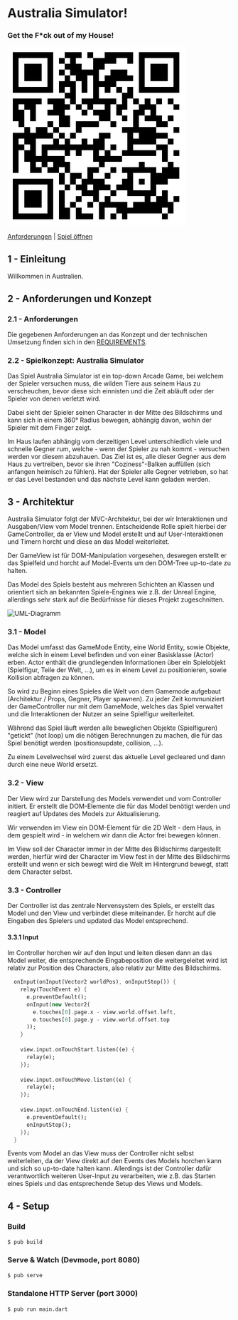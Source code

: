 
# Australia Simulator!
### Get the F*ck out of my House!

![Game](./qrcode.png)

[Anforderungen](./REQUIREMENTS.md) | [Spiel öffnen](https://izedx.github.io/australia-simulator/build/web)

## 1 - Einleitung

Willkommen in Australien.

## 2 - Anforderungen und Konzept

### 2.1 - Anforderungen

Die gegebenen Anforderungen an das Konzept und der technischen Umsetzung finden sich in den [REQUIREMENTS](./REQUIREMENTS.md).

### 2.2 - Spielkonzept: Australia Simulator

Das Spiel Australia Simulator ist ein top-down Arcade Game, bei welchem der Spieler versuchen muss, die wilden Tiere aus seinem Haus zu verscheuchen, bevor diese sich einnisten und die Zeit abläuft oder der Spieler von denen verletzt wird. 

Dabei sieht der Spieler seinen Character in der Mitte des Bildschirms und kann sich in einem 360° Radius bewegen, abhängig davon, wohin der Spieler mit dem Finger zeigt. 

Im Haus laufen abhängig vom derzeitigen Level unterschiedlich viele und schnelle Gegner rum, welche - wenn der Spieler zu nah kommt - versuchen werden vor diesem abzuhauen. Das Ziel ist es, alle dieser Gegner aus dem Haus zu vertreiben, bevor sie ihren "Coziness"-Balken auffüllen (sich anfangen heimisch zu fühlen). Hat der Spieler alle Gegner vetrieben, so hat er das Level bestanden und das nächste Level kann geladen werden.

## 3 - Architektur

Australia Simulator folgt der MVC-Architektur, bei der wir Interaktionen und Ausgaben/View vom Model trennen. Entscheidende Rolle spielt hierbei der GameController, da er View und Model erstellt und auf User-Interaktionen und Timern horcht und diese an das Model weiterleitet.

Der GameView ist für DOM-Manipulation vorgesehen, deswegen erstellt er das Spielfeld und horcht auf Model-Events um den DOM-Tree up-to-date zu halten.

Das Model des Spiels besteht aus mehreren Schichten an Klassen und orientiert sich an bekannten Spiele-Engines wie z.B. der Unreal Engine, allerdings sehr stark auf die Bedürfnisse für dieses Projekt zugeschnitten.

![UML-Diagramm](https://files.ized.io/0157.png)

### 3.1 - Model

Das Model umfasst das GameMode Entity, eine World Entity, sowie Objekte, welche sich in einem Level befinden und von einer Basisklasse (Actor) erben. Actor enthält die grundlegenden Informationen über ein Spielobjekt (Spielfigur, Teile der Welt, ...), um es in einem Level zu positionieren, sowie Kollision abfragen zu können.

So wird zu Beginn eines Spieles die Welt von dem Gamemode aufgebaut (Architektur / Props, Gegner, Player spawnen). 
Zu jeder Zeit kommuniziert der GameController nur mit dem GameMode, welches das Spiel verwaltet und die Interaktionen der Nutzer an seine Spielfigur weiterleitet.

Während das Spiel läuft werden alle beweglichen Objekte (Spielfiguren) "getickt" (hot loop) um die nötigen Berechnungen zu machen, die für das Spiel benötigt werden (positionsupdate, collision, ...).

Zu einem Levelwechsel wird zuerst das aktuelle Level gecleared und dann durch eine neue World ersetzt.

### 3.2 - View

Der View wird zur Darstellung des Models verwendet und vom Controller initiert. Er erstellt die DOM-Elemente die für das Model benötigt werden und reagiert auf Updates des Models zur Aktualisierung.

Wir verwenden im View ein DOM-Element für die 2D Welt - dem Haus, in dem gespielt wird - in welchem wir dann die Actor frei bewegen können. 

Im View soll der Character immer in der Mitte des Bildschirms dargestellt werden, hierfür wird der Character im View fest in der Mitte des Bildschirms erstellt und wenn er sich bewegt wird die Welt im Hintergrund bewegt, statt dem Character selbst.

### 3.3 - Controller

Der Controller ist das zentrale Nervensystem des Spiels, er erstellt das Model und den View und verbindet diese miteinander. Er horcht auf die Eingaben des Spielers und updated das Model entsprechend.

#### 3.3.1 Input

Im Controller horchen wir auf den Input und leiten diesen dann an das Model weiter, die entsprechende Eingabeposition die weitergeleitet wird ist relativ zur Position des Characters, also relativ zur Mitte des Bildschirms.

```dart
  onInput(onInput(Vector2 worldPos), onInputStop()) {
    relay(TouchEvent e) {
      e.preventDefault();
      onInput(new Vector2(
        e.touches[0].page.x - view.world.offset.left, 
        e.touches[0].page.y - view.world.offset.top
      ));
    }

    view.input.onTouchStart.listen((e) {
      relay(e);
    });

    view.input.onTouchMove.listen((e) {
      relay(e);
    });

    view.input.onTouchEnd.listen((e) {
      e.preventDefault();
      onInputStop();
    });
  }
```

Events vom Model an das View muss der Controller nicht selbst weiterleiten, da der View direkt auf den Events des Models horchen kann und sich so up-to-date halten kann. Allerdings ist der Controller dafür verantwortlich weiteren User-Input zu verarbeiten, wie z.B. das Starten eines Spiels und das entsprechende Setup des Views und Models.

## 4 - Setup

### Build
```
$ pub build
```

### Serve & Watch (Devmode, port 8080)
```
$ pub serve
```

### Standalone HTTP Server (port 3000)
```
$ pub run main.dart
```